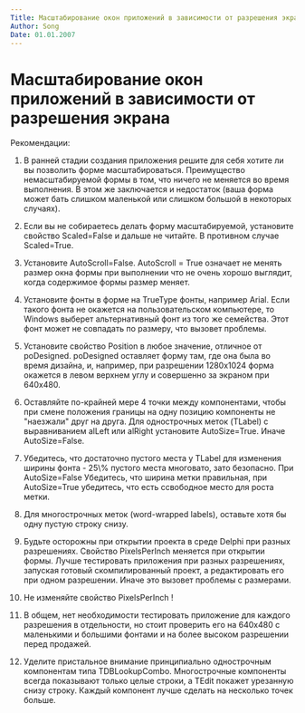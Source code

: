 ```yaml
---
Title: Масштабирование окон приложений в зависимости от разрешения экрана
Author: Song
Date: 01.01.2007
---
```



Масштабирование окон приложений в зависимости от разрешения экрана
===================================================================

Рекомендации:

1. В ранней стадии создания приложения решите для себя хотите ли вы позволить форме масштабироваться. Преимущество немасштабируемой формы в том, что ничего не меняется во время выполнения. В этом же заключается и недостаток (ваша форма может бать слишком маленькой или слишком большой в некоторых случаях).

2. Если вы не собираетесь делать форму масштабируемой, установите свойство Scaled=False и дальше не читайте. В противном случае Scaled=True.

3. Установите AutoScroll=False. AutoScroll = True означает не менять размер окна формы при выполнении что не очень хорошо выглядит, когда содержимое формы размер меняет.

4. Установите фонты в форме на TrueType фонты, например Arial. Если такого фонта не окажется на пользовательском компьютере, то Windows выберет альтернативный фонт из того же семейства. Этот фонт может не совпадать по размеру, что вызовет проблемы.

5. Установите свойство Position в любое значение, отличное от poDesigned. poDesigned оставляет форму там, где она была во время дизайна, и, например, при разрешении 1280x1024 форма окажется в левом верхнем углу и совершенно за экраном при 640x480.

6. Оставляйте по-крайней мере 4 точки между компонентами, чтобы при смене положения границы на одну позицию компоненты не "наезжали" друг на друга. Для однострочных меток (TLabel) с выравниванием alLeft или alRight установите AutoSize=True. Иначе AutoSize=False.

7. Убедитесь, что достаточно пустого места у TLabel для изменения ширины фонта - 25\\% пустого места многовато, зато безопасно. При AutoSize=False Убедитесь, что ширина метки правильная, при AutoSize=True убедитесь, что есть ссвободное место для роста метки.

8. Для многострочных меток (word-wrapped labels), оставьте хотя бы одну пустую строку снизу.

9. Будьте осторожны при открытии проекта в среде Delphi при разных разрешениях. Свойство PixelsPerInch меняется при открытии формы. Лучше тестировать приложения при разных разрешениях, запуская готовый скомпилированный проект, а редактировать его при одном разрешении. Иначе это вызовет проблемы с размерами.

10. Не изменяйте свойство PixelsPerInch !

11. В общем, нет необходимости тестировать приложение для каждого разрешения в отдельности, но стоит проверить его на 640x480 с маленькими и большими фонтами и на более высоком разрешении перед продажей.

12. Уделите пристальное внимание принципиально однострочным компонентам типа TDBLookupCombo. Многострочные компоненты всегда показывают только целые строки, а TEdit покажет урезанную снизу строку. Каждый компонент лучше сделать на несколько точек больше.


